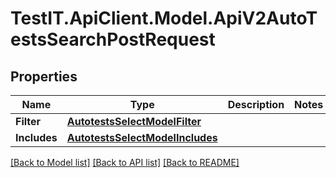 # TestIT.ApiClient.Model.ApiV2AutoTestsSearchPostRequest

## Properties

Name | Type | Description | Notes
------------ | ------------- | ------------- | -------------
**Filter** | [**AutotestsSelectModelFilter**](AutotestsSelectModelFilter.md) |  | 
**Includes** | [**AutotestsSelectModelIncludes**](AutotestsSelectModelIncludes.md) |  | 

[[Back to Model list]](../README.md#documentation-for-models) [[Back to API list]](../README.md#documentation-for-api-endpoints) [[Back to README]](../README.md)

